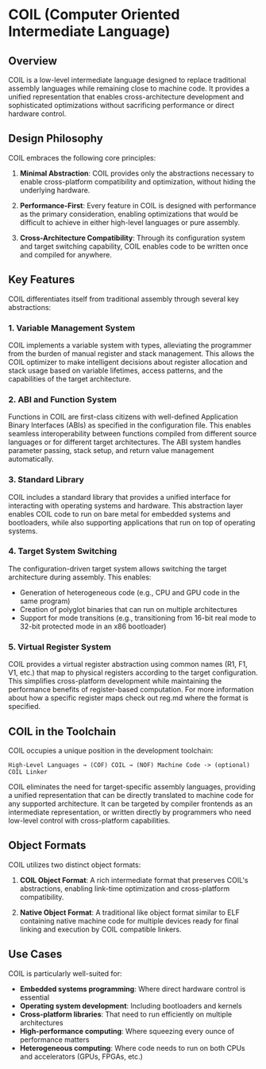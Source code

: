 # COIL (Computer Oriented Intermediate Language)

## Overview

COIL is a low-level intermediate language designed to replace traditional assembly languages while remaining close to machine code. It provides a unified representation that enables cross-architecture development and sophisticated optimizations without sacrificing performance or direct hardware control.

## Design Philosophy

COIL embraces the following core principles:

1. **Minimal Abstraction**: COIL provides only the abstractions necessary to enable cross-platform compatibility and optimization, without hiding the underlying hardware.

2. **Performance-First**: Every feature in COIL is designed with performance as the primary consideration, enabling optimizations that would be difficult to achieve in either high-level languages or pure assembly.

3. **Cross-Architecture Compatibility**: Through its configuration system and target switching capability, COIL enables code to be written once and compiled for anywhere.

## Key Features

COIL differentiates itself from traditional assembly through several key abstractions:

### 1. Variable Management System

COIL implements a variable system with types, alleviating the programmer from the burden of manual register and stack management. This allows the COIL optimizer to make intelligent decisions about register allocation and stack usage based on variable lifetimes, access patterns, and the capabilities of the target architecture.

### 2. ABI and Function System

Functions in COIL are first-class citizens with well-defined Application Binary Interfaces (ABIs) as specified in the configuration file. This enables seamless interoperability between functions compiled from different source languages or for different target architectures. The ABI system handles parameter passing, stack setup, and return value management automatically.

### 3. Standard Library

COIL includes a standard library that provides a unified interface for interacting with operating systems and hardware. This abstraction layer enables COIL code to run on bare metal for embedded systems and bootloaders, while also supporting applications that run on top of operating systems.

### 4. Target System Switching

The configuration-driven target system allows switching the target architecture during assembly. This enables:
- Generation of heterogeneous code (e.g., CPU and GPU code in the same program)
- Creation of polyglot binaries that can run on multiple architectures
- Support for mode transitions (e.g., transitioning from 16-bit real mode to 32-bit protected mode in an x86 bootloader)

### 5. Virtual Register System

COIL provides a virtual register abstraction using common names (R1, F1, V1, etc.) that map to physical registers according to the target configuration. This simplifies cross-platform development while maintaining the performance benefits of register-based computation. For more information about how a specific register maps check out reg.md where the format is specified.

## COIL in the Toolchain

COIL occupies a unique position in the development toolchain:

```
High-Level Languages → (COF) COIL → (NOF) Machine Code -> (optional) COIL Linker
```

COIL eliminates the need for target-specific assembly languages, providing a unified representation that can be directly translated to machine code for any supported architecture. It can be targeted by compiler frontends as an intermediate representation, or written directly by programmers who need low-level control with cross-platform capabilities.

## Object Formats

COIL utilizes two distinct object formats:

1. **COIL Object Format**: A rich intermediate format that preserves COIL's abstractions, enabling link-time optimization and cross-platform compatibility.

2. **Native Object Format**: A traditional like object format similar to ELF containing native machine code for multiple devices ready for final linking and execution by COIL compatible linkers.

## Use Cases

COIL is particularly well-suited for:

- **Embedded systems programming**: Where direct hardware control is essential
- **Operating system development**: Including bootloaders and kernels
- **Cross-platform libraries**: That need to run efficiently on multiple architectures
- **High-performance computing**: Where squeezing every ounce of performance matters
- **Heterogeneous computing**: Where code needs to run on both CPUs and accelerators (GPUs, FPGAs, etc.)
